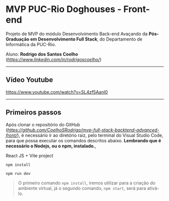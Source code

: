 # MVP PUC-Rio Doghouses - Front-end

Projeto de MVP do módulo Desenvolvimento Back-end Avaçando da **Pós-Graduação em Desenvolvimento Full Stack**, do Departamento de Informática da PUC-Rio.

Aluno: **Rodrigo dos Santos Coelho** (*https://www.linkedin.com/in/rodrigoscoelho/*)

---
##  Vídeo Youtube

https://www.youtube.com/watch?v=SL4zf5Aanl0

---
## Primeiros passos

Após clonar o repositório do GitHub (*https://github.com/CoelhoSRodrigo/mvp-full-stack-backtend-advanced-front/*), é necessário ir ao diretório raiz, pelo terminal do Visual Studio Code, para que possa executar os comandos descritos abaixo.  **Lembrando que é necessário o Nodejs, ou o npm, instalado.**,

React JS + Vite project

```
npm install
```
```
npm run dev
```

> O primeiro comando `npm install`, iremos utilizar para a criação do ambiente virtual, já o segundo comando, `npm start`, será para ativá-lo.
